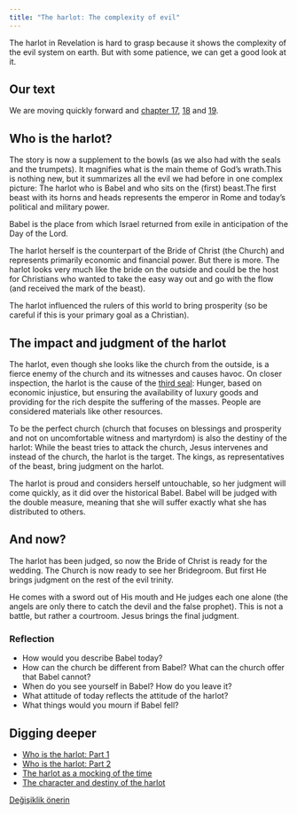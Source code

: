 ```yaml
---
title: "The harlot: The complexity of evil"
---
```



The harlot in Revelation is hard to grasp because it shows the complexity of the evil system on earth. But with some patience, we can get a good look at it.


## Our text

<a name="e32c"></a>
We are moving quickly forward and [chapter 17](https://www.bibleserver.com/NIV/Revelation17), [18](https://www.bibleserver.com/NIV/Revelation18) and [19](https://www.bibleserver.com/NIV/Revelation19).


## Who is the harlot?

<a name="a7b2"></a>
The story is now a supplement to the bowls (as we also had with the seals and the trumpets). It magnifies what is the main theme of God’s wrath.This is nothing new, but it summarizes all the evil we had before in one complex picture: The harlot who is Babel and who sits on the (first) beast.The first beast with its horns and heads represents the emperor in Rome and today’s political and military power.

Babel is the place from which Israel returned from exile in anticipation of the Day of the Lord.

The harlot herself is the counterpart of the Bride of Christ (the Church) and represents primarily economic and financial power. But there is more. The harlot looks very much like the bride on the outside and could be the host for Christians who wanted to take the easy way out and go with the flow (and received the mark of the beast).

The harlot influenced the rulers of this world to bring prosperity (so be careful if this is your primary goal as a Christian).


## The impact and judgment of the harlot

<a name="c64e"></a>
The harlot, even though she looks like the church from the outside, is a fierce enemy of the church and its witnesses and causes havoc. On closer inspection, the harlot is the cause of the [third seal](https://www.bibleserver.com/NIV/Revelation6%2C5-6): Hunger, based on economic injustice, but ensuring the availability of luxury goods and providing for the rich despite the suffering of the masses. People are considered materials like other resources.

To be the perfect church (church that focuses on blessings and prosperity and not on uncomfortable witness and martyrdom) is also the destiny of the harlot: While the beast tries to attack the church, Jesus intervenes and instead of the church, the harlot is the target. The kings, as representatives of the beast, bring judgment on the harlot.

The harlot is proud and considers herself untouchable, so her judgment will come quickly, as it did over the historical Babel. Babel will be judged with the double measure, meaning that she will suffer exactly what she has distributed to others.


## And now?

<a name="6092"></a>
The harlot has been judged, so now the Bride of Christ is ready for the wedding. The Church is now ready to see her Bridegroom. But first He brings judgment on the rest of the evil trinity.

He comes with a sword out of His mouth and He judges each one alone (the angels are only there to catch the devil and the false prophet). This is not a battle, but rather a courtroom. Jesus brings the final judgment.


### Reflection

<a name="72a4"></a>
- How would you describe Babel today?
- How can the church be different from Babel? What can the church offer that Babel cannot?
- When do you see yourself in Babel? How do you leave it?
- What attitude of today reflects the attitude of the harlot?
- What things would you mourn if Babel fell?







## Digging deeper

<a name="aa59"></a>
- [Who is the harlot: Part 1](../../../content/harlot/expl/who-is-the-whore-babel-part-1)
- [Who is the harlot: Part 2](../../../content/harlot/expl/who-is-the-whore-babel-part-2)
- [The harlot as a mocking of the time](../../../content/harlot/expl/the-whore-in-revelation-a-mocking-of-the-roman-empire)
- [The character and destiny of the harlot](../../../content/harlot/expl/the-character-and-destiny-of-the-harlot)







[Değişiklik önerin](https://github.com/revelation-today/revelation-today/blob/main/exampleSite/content/docs/content/harlot/appl/the-harlot-the-complexity-of-evil.md)

